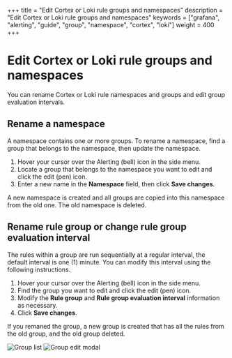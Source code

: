 +++
title = "Edit Cortex or Loki rule groups and namespaces"
description = "Edit Cortex or Loki rule groups and namespaces"
keywords = ["grafana", "alerting", "guide", "group", "namespace", "cortex", "loki"]
weight = 400
+++

# Edit Cortex or Loki rule groups and namespaces

You can rename Cortex or Loki rule namespaces and groups and edit group evaluation intervals.

## Rename a namespace

A namespace contains one or more groups. To rename a namespace, find a group that belongs to the namespace, then update the namespace.

1. Hover your cursor over the Alerting (bell) icon in the side menu.
1. Locate a group that belongs to the namespace you want to edit and click the edit (pen) icon.
1. Enter a new name in the **Namespace** field, then click **Save changes**.

A new namespace is created and all groups are copied into this namespace from the old one. The old namespace is deleted.

## Rename rule group or change rule group evaluation interval

The rules within a group are run sequentially at a regular interval, the default interval is one (1) minute. You can modify this interval using the following instructions.

1. Hover your cursor over the Alerting (bell) icon in the side menu.
1. Find the group you want to edit and click the edit (pen) icon.
1. Modify the **Rule group** and **Rule group evaluation interval** information as necessary.
1. Click **Save changes**.

If you remaned the group, a new group is created that has all the rules from the old group, and the old group deleted.

![Group list](/static/img/docs/alerting/unified/rule-list-edit-cortex-loki-icon-8-2.png 'Rule group list screenshot')
![Group edit modal](/static/img/docs/alerting/unified/rule-list-cortex-loki-edit-ns-group-8-2.png 'Rule group edit modal screenshot')
